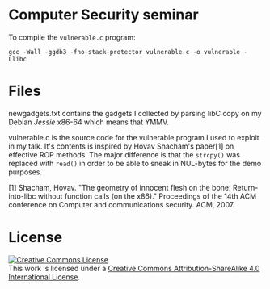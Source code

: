 # Computer Security seminar

To compile the `vulnerable.c` program:
```
gcc -Wall -ggdb3 -fno-stack-protector vulnerable.c -o vulnerable -Llibc
```

# Files
newgadgets.txt contains the gadgets I collected by parsing libC copy on my Debian *Jessie* x86-64 which means that YMMV.

vulnerable.c is the source code for the vulnerable program I used to exploit in my talk. It's contents is inspired by Hovav Shacham's paper[1] on effective ROP methods. The major difference is that the `strcpy()` was replaced with `read()` in order to be able to sneak in NUL-bytes for the demo purposes.

[1] Shacham, Hovav. "The geometry of innocent flesh on the bone: Return-into-libc without function calls (on the x86)." Proceedings of the 14th ACM conference on Computer and communications security. ACM, 2007.

# License
<a rel="license" href="http://creativecommons.org/licenses/by-sa/4.0/"><img alt="Creative Commons License" style="border-width:0" src="https://i.creativecommons.org/l/by-sa/4.0/88x31.png" /></a><br />This work is licensed under a <a rel="license" href="http://creativecommons.org/licenses/by-sa/4.0/">Creative Commons Attribution-ShareAlike 4.0 International License</a>.
